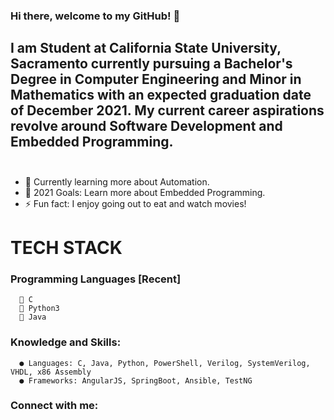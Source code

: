 ### Hi there, welcome to my GitHub! 👋

## I am Student at California State University, Sacramento currently pursuing a Bachelor's Degree in Computer Engineering and Minor in Mathematics with an expected graduation date of December 2021. My current career aspirations revolve around Software Development and Embedded Programming. <br></br>


- 🌱 Currently learning more about Automation.
- 🥅 2021 Goals: Learn more about Embedded Programming.
- ⚡ Fun fact: I enjoy going out to eat and watch movies! 

# TECH STACK
  ### Programming Languages [Recent]
      🤖 C
      🐍 Python3
      🦾 Java
      
  ### Knowledge and Skills:
      ● Languages: C, Java, Python, PowerShell, Verilog, SystemVerilog, VHDL, x86 Assembly
      ● Frameworks: AngularJS, SpringBoot, Ansible, TestNG

### Connect with me:
[linkedin]: https://www.linkedin.com/in/mariopal97/
